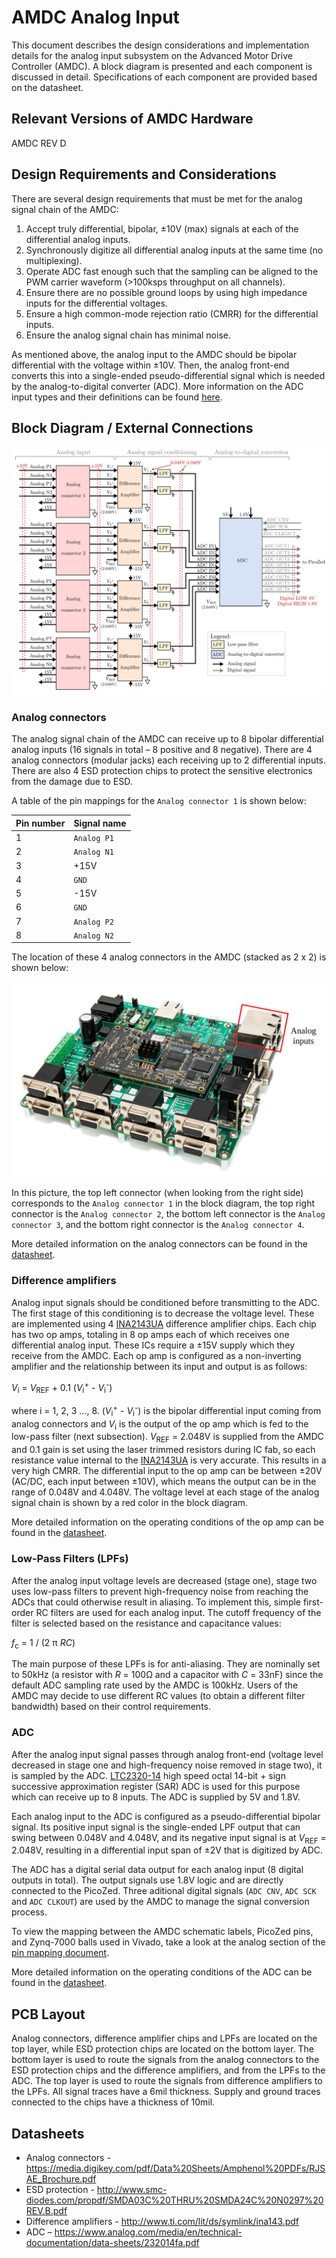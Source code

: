 # AMDC Analog Input

This document describes the design considerations and implementation details for the analog input subsystem on the Advanced Motor Drive Controller (AMDC). A block diagram is presented and each component is discussed in detail. Specifications of each component are provided based on the datasheet.

## Relevant Versions of AMDC Hardware

AMDC REV D

## Design Requirements and Considerations

There are several design requirements that must be met for the analog signal chain of the AMDC:

1. Accept truly differential, bipolar, ±10V (max) signals at each of the differential analog inputs.
2. Synchronously digitize all differential analog inputs at the same time (no multiplexing).
3. Operate ADC fast enough such that the sampling can be aligned to the PWM carrier waveform (>100ksps throughput on all channels).
4. Ensure there are no possible ground loops by using high impedance inputs for the differential voltages.
5. Ensure a high common-mode rejection ratio (CMRR) for the differential inputs.
6. Ensure the analog signal chain has minimal noise.

As mentioned above, the analog input to the AMDC should be bipolar differential with the voltage within ±10V. Then, the analog front-end converts this into a single-ended pseudo-differential signal which is needed by the analog-to-digital converter (ADC). More information on the ADC input types and their definitions can be found [here](https://www.analog.com/media/en/technical-documentation/product-selector-card/2PB_sarinputtypesfb.pdf).

## Block Diagram / External Connections

<img src="images/amdc-analog.svg" />

### Analog connectors
The analog signal chain of the AMDC can receive up to 8 bipolar differential analog inputs (16 signals in total – 8 positive and 8 negative). There are 4 analog connectors (modular jacks) each receiving up to 2 differential inputs. There are also 4 ESD protection chips to protect the sensitive electronics from the damage due to ESD.

A table of the pin mappings for the `Analog connector 1` is shown below:

| Pin number | Signal name |
|------------|--------|
| 1 | `Analog P1` |
| 2 | `Analog N1` |
| 3 | +15V |
| 4 | `GND` |
| 5 | -15V |
| 6 | `GND` |
| 7 | `Analog P2` |
| 8 | `Analog N2` |

The location of these 4 analog connectors in the AMDC (stacked as 2 x 2) is shown below:

<img src="images/amdc-analog-input-highlighted.svg" />

In this picture, the top left connector (when looking from the right side) corresponds to the `Analog connector 1` in the block diagram, the top right connector is the `Analog connector 2`, the bottom left connector is the `Analog connector 3`, and the bottom right connector is the `Analog connector 4`.

More detailed information on the analog connectors can be found in the [datasheet](https://media.digikey.com/pdf/Data%20Sheets/Amphenol%20PDFs/RJSAE_Brochure.pdf).

### Difference amplifiers
Analog input signals should be conditioned before transmitting to the ADC. The first stage of this conditioning is to decrease the voltage level. These are implemented using 4 [INA2143UA](http://www.ti.com/lit/ds/symlink/ina143.pdf) difference amplifier chips. Each chip has two op amps, totaling in 8 op amps each of which receives one differential analog input. These ICs require a ±15V supply which they receive from the AMDC. Each op amp is configured as a non-inverting amplifier and the relationship between its input and output is as follows:


_V_<sub>i</sub> = _V_<sub>REF</sub>  + 0.1 (_V_<sub>i</sub><sup>+</sup> - _V_<sub>i</sub><sup>-</sup>)

where i = 1, 2, 3 ..., 8. (_V_<sub>i</sub><sup>+</sup> - _V_<sub>i</sub><sup>-</sup>) is the bipolar differential input coming from analog connectors and _V_<sub>i</sub> is the output of the op amp which is fed to the low-pass filter (next subsection). _V_<sub>REF</sub> = 2.048V is supplied from the AMDC and 0.1 gain is set using the laser trimmed resistors during IC fab, so each resistance value internal to the [INA2143UA](http://www.ti.com/lit/ds/symlink/ina143.pdf) is very accurate. This results in a very high CMRR. The differential input to the op amp can be between ±20V (AC/DC, each input between ±10V), which means the output can be in the range of 0.048V and 4.048V. The voltage level at each stage of the analog signal chain is shown by a red color in the block diagram.

More detailed information on the operating conditions of the op amp can be found in the [datasheet](http://www.ti.com/lit/ds/symlink/ina143.pdf).
 
### Low-Pass Filters (LPFs)
After the analog input voltage levels are decreased (stage one), stage two uses low-pass filters to prevent high-frequency noise from reaching the ADCs that could otherwise result in aliasing. To implement this, simple first-order RC filters are used for each analog input. The cutoff frequency of the filter is selected based on the resistance and capacitance values:

_f_<sub>c</sub> = 1 / (2 π _RC_)

The main purpose of these LPFs is for anti-aliasing. They are nominally set to 50kHz (a resistor with _R_ = 100Ω and a capacitor with _C_ = 33nF) since the default ADC sampling rate used by the AMDC is 100kHz. Users of the AMDC may decide to use different RC values (to obtain a different filter bandwidth) based on their control requirements.

### ADC

After the analog input signal passes through analog front-end (voltage level decreased in stage one and high-frequency noise removed in stage two), it is sampled by the ADC. [LTC2320-14](https://www.analog.com/media/en/technical-documentation/data-sheets/232014fa.pdf) high speed octal 14-bit + sign successive approximation register (SAR) ADC is used for this purpose which can receive up to 8 inputs. The ADC is supplied by 5V and 1.8V.

Each analog input to the ADC is configured as a pseudo-differential bipolar signal. Its positive input signal is the single-ended LPF output that can swing between 0.048V and 4.048V, and its negative input signal is at _V_<sub>REF</sub> = 2.048V, resulting in a differential input span of ±2V that is digitized by ADC.

The ADC has a digital serial data output for each analog input (8 digital outputs in total). The output signals use 1.8V logic and are directly connected to the PicoZed. Three aditional digital signals (`ADC CNV`, `ADC SCK` and `ADC CLKOUT`) are used by the AMDC to manage the signal conversion process.

To view the mapping between the AMDC schematic labels, PicoZed pins, and Zynq-7000 balls used in Vivado, take a look at the analog section of the [pin mapping document](RevD-PinMapping.md#analog).

More detailed information on the operating conditions of the ADC can be found in the [datasheet](https://www.analog.com/media/en/technical-documentation/data-sheets/232014fa.pdf).

## PCB Layout

Analog connectors, difference amplifier chips and LPFs are located on the top layer, while ESD protection chips are located on the bottom layer. The bottom layer is used to route the signals from the analog connectors to the ESD protection chips and the difference amplifiers, and from the LPFs to the ADC. The top layer is used to route the signals from difference amplifiers to the LPFs. All signal traces have a 6mil thickness. Supply and ground traces connected to the chips have a thickness of 10mil.

## Datasheets

- Analog connectors - https://media.digikey.com/pdf/Data%20Sheets/Amphenol%20PDFs/RJSAE_Brochure.pdf
- ESD protection - http://www.smc-diodes.com/propdf/SMDA03C%20THRU%20SMDA24C%20N0297%20REV.B.pdf
- Difference amplifiers - http://www.ti.com/lit/ds/symlink/ina143.pdf
- ADC – https://www.analog.com/media/en/technical-documentation/data-sheets/232014fa.pdf
